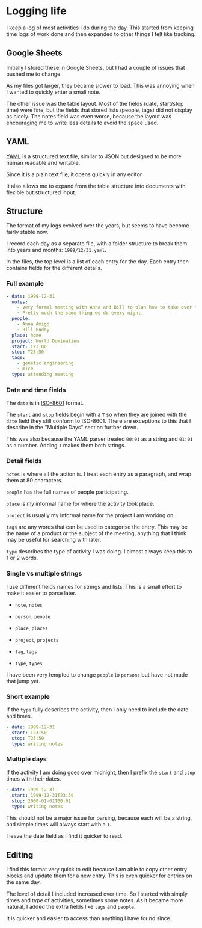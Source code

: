 # Logging life

I keep a log of most activities I do during the day.
This started from keeping time logs of work done and then expanded to
other things I felt like tracking.


## Google Sheets

Initially I stored these in Google Sheets, but I had a couple of
issues that pushed me to change.

As my files got larger, they became slower to load.
This was annoying when I wanted to quickly enter a small note.

The other issue was the table layout.
Most of the fields (date, start/stop time) were fine, but the fields
that stored lists (people, tags) did not display as nicely.
The notes field was even worse, because the layout was encouraging me to
write less details to avoid the space used.


## YAML

[YAML](http://yaml.org/) is a structured text file, similar to JSON but
designed to be more human readable and writable.

Since it is a plain text file, it opens quickly in any editor.

It also allows me to expand from the table structure into documents with
flexible but structured input.


## Structure

The format of my logs evolved over the years, but seems to have become
fairly stable now.

I record each day as a separate file, with a folder structure to break
them into years and months: `1999/12/31.yaml`.

In the files, the top level is a list of each entry for the day.
Each entry then contains fields for the different details.


### Full example

```yaml
- date: 1999-12-31
  notes:
    - Very formal meeting with Anna and Bill to plan how to take over the world.
    - Pretty much the same thing we do every night.
  people:
    - Anna Amigo
    - Bill Buddy
  place: home
  project: World Domination
  start: T23:00
  stop: T23:50
  tags:
    - genetic engineering
    - mice
  type: attending meeting
```


### Date and time fields

The `date` is in [ISO-8601](https://en.wikipedia.org/wiki/ISO_8601)
format.

The `start` and `stop` fields begin with a `T` so when they are joined
with the `date` field they still conform to ISO-8601.
There are exceptions to this that I describe in the "Multiple Days"
section further down.

This was also because the YAML parser treated `00:01` as a string and
`01:01` as a number.
Adding `T` makes them both strings.


### Detail fields

`notes` is where all the action is.
I treat each entry as a paragraph, and wrap them at 80 characters.

`people` has the full names of people participating.

`place` is my informal name for where the activity took place.

`project` is usually my informal name for the project I am working on.

`tags` are any words that can be used to categorise the entry.
This may be the name of a product or the subject of the meeting,
anything that I think may be useful for searching with later.

`type` describes the type of activity I was doing.
I almost always keep this to 1 or 2 words.


### Single vs multiple strings

I use different fields names for strings and lists.
This is a small effort to make it easier to parse later.

- `note`, `notes`

- `person`, `people`

- `place`, `places`

- `project`, `projects`

- `tag`, `tags`

- `type`, `types`

I have been very tempted to change `people` to `persons` but have not
made that jump yet.


### Short example

If the `type` fully describes the activity, then I only need to include
the date and times.

```yaml
- date: 1999-12-31
  start: T23:50
  stop: T23:59
  type: writing notes
```


### Multiple days

If the activity I am doing goes over midnight, then I prefix the `start`
and `stop` times with their dates.

```yaml
- date: 1999-12-31
  start: 1999-12-31T23:59
  stop: 2000-01-01T00:01
  type: writing notes
```

This should not be a major issue for parsing, because each will be a
string, and simple times will always start with a `T`.

I leave the date field as I find it quicker to read.


## Editing

I find this format very quick to edit because I am able to copy other
entry blocks and update them for a new entry.
This is even quicker for entries on the same day.

The level of detail I included increased over time.
So I started with simply times and type of activities, sometimes some
notes.
As it became more natural, I added the extra fields like `tags` and
`people`.

It is quicker and easier to access than anything I have found since.
